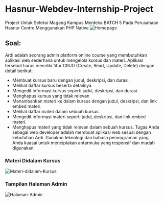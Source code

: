 # Hasnur-Webdev-Internship-Project

Project Untuk Seleksi Magang Kampus Merdeka BATCH 5 Pada Perusahaan Hasnur Centre Menggunakan PHP Native
<img src="https://i.ibb.co/bmnMWVr/Homepage.png" alt="Homepage" border="0">

## Soal:
Ardi adalah seorang admin platform online course yang membutuhkan aplikasi web sederhana untuk mengelola kursus dan materi. Aplikasi tersebut harus memiliki fitur CRUD (Create, Read, Update, Delete) dengan detail berikut:
- Membuat kursus baru dengan judul, deskripsi, dan durasi.
- Melihat daftar kursus beserta detailnya.
- Mengedit informasi kursus seperti judul, deskripsi, dan durasi.
- Menghapus kursus yang tidak relevan.
- Menambahkan materi ke dalam kursus dengan judul, deskripsi, dan link embed materi.
- Melihat daftar materi dalam sebuah kursus.
- Mengedit informasi materi seperti judul, deskripsi, dan link embed materi.
- Menghapus materi yang tidak relevan dalam sebuah kursus.
Tugas Anda sebagai web developer adalah membuat aplikasi web sesuai dengan kebutuhan Ardi. Gunakan teknologi dan bahasa pemrograman yang Anda kuasai untuk menciptakan antarmuka yang responsif dan mudah digunakan.

### Materi Didalam Kursus
<img src="https://i.ibb.co/CvbgRDY/Materi-didalam-Kursus.png" alt="Materi-didalam-Kursus" border="0">

### Tampilan Halaman Admin
<img src="https://i.ibb.co/3CqDpCz/Halaman-Admin.png" alt="Halaman-Admin" border="0">

